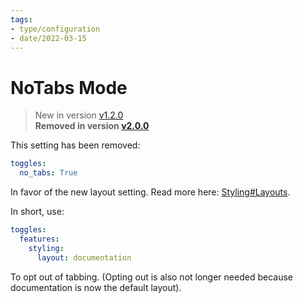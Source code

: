```yaml
---
tags:
- type/configuration
- date/2022-03-15
---
```

   
# NoTabs Mode   
> New in version [v1.2.0](../Changelog/v1.2.0.md)   
> **Removed in version [v2.0.0](../Changelog/v2.0.0.md)**   
   
This setting has been removed:   
``` yaml
toggles:
  no_tabs: True
```
   
   
In favor of the new layout setting. Read more here: [Styling#Layouts](../Configurations/Styling/Styling.md#layouts).   
   
In short, use:   
``` yaml
toggles:
  features:
    styling: 
      layout: documentation
```
   
   
To opt out of tabbing. (Opting out is also not longer needed because documentation is now the default layout).